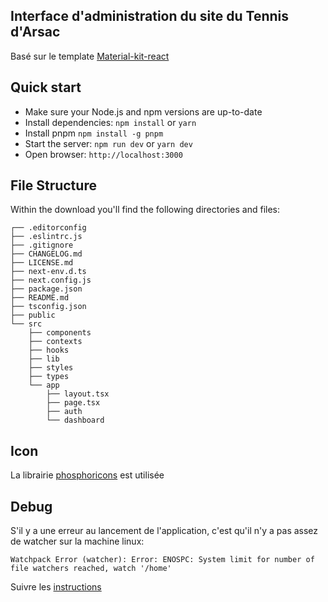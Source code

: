 ## Interface d'administration du site du Tennis d'Arsac

Basé sur le template [Material-kit-react](https://github.com/devias-io/material-kit-react)

## Quick start

- Make sure your Node.js and npm versions are up-to-date
- Install dependencies: `npm install` or `yarn`
- Install pnpm `npm install -g pnpm`
- Start the server: `npm run dev` or `yarn dev`
- Open browser: `http://localhost:3000`


## File Structure

Within the download you'll find the following directories and files:

```
┌── .editorconfig
├── .eslintrc.js
├── .gitignore
├── CHANGELOG.md
├── LICENSE.md
├── next-env.d.ts
├── next.config.js
├── package.json
├── README.md
├── tsconfig.json
├── public
└── src
	├── components
	├── contexts
	├── hooks
	├── lib
	├── styles
	├── types
	└── app
		├── layout.tsx
		├── page.tsx
		├── auth
		└── dashboard
```

## Icon
La librairie [phosphoricons](https://phosphoricons.com/) est utilisée

## Debug

S'il y a une erreur au lancement de l'application, c'est qu'il n'y a pas assez de watcher sur la machine linux:

```
Watchpack Error (watcher): Error: ENOSPC: System limit for number of file watchers reached, watch '/home'
```

Suivre les [instructions](https://stackoverflow.com/a/55763478)
